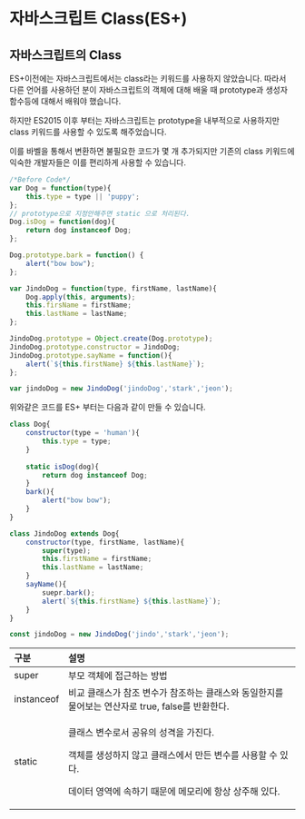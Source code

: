 # 자바스크립트 Class\(ES+\)

## 자바스크립트의 Class

 ES+이전에는 자바스크립트에서는 class라는 키워드를 사용하지 않았습니다. 따라서 다른 언어를 사용하던 분이 자바스크립트의 객체에 대해 배울 때 prototype과 생성자 함수등에 대해서 배워야 했습니다.

 하지만 ES2015 이후 부터는 자바스크립트는 prototype을 내부적으로 사용하지만 class 키워드를 사용할 수 있도록 해주었습니다. 

 이를 바벨을 통해서 변환하면 불필요한 코드가 몇 개 추가되지만 기존의 class 키워드에 익숙한 개발자들은 이를 편리하게 사용할 수 있습니다.

```javascript
/*Before Code*/
var Dog = function(type){
    this.type = type || 'puppy';
};
// prototype으로 지정안해주면 static 으로 처리된다.
Dog.isDog = function(dog){
    return dog instanceof Dog;
};

Dog.prototype.bark = function() {
    alert("bow bow");
};

var JindoDog = function(type, firstName, lastName){
    Dog.apply(this, arguments);
    this.firsName = firstName;
    this.lastName = lastName;
};

JindoDog.prototype = Object.create(Dog.prototype);
JindoDog.prototype.constructor = JindoDog;
JindoDog.prototype.sayName = function(){
    alert(`${this.firstName} ${this.lastName}`);
};

var jindoDog = new JindoDog('jindoDog','stark','jeon');
```

 위와같은 코드를 ES+ 부터는 다음과 같이 만들 수 있습니다.

```javascript
class Dog{
    constructor(type = 'human'){
        this.type = type; 
    }
    
    static isDog(dog){
        return dog instanceof Dog;
    }
    bark(){
        alert("bow bow");
    }
}

class JindoDog extends Dog{
    constructor(type, firstName, lastName){
        super(type);
        this.firstName = firstName;
        this.lastName = lastName;
    }
    sayName(){
        suepr.bark();
        alert(`${this.firstName} ${this.lastName}`);
    }
}

const jindoDog = new JindoDog('jindo','stark','jeon');
```

<table>
  <thead>
    <tr>
      <th style="text-align:left">&#xAD6C;&#xBD84;</th>
      <th style="text-align:left">&#xC124;&#xBA85;</th>
    </tr>
  </thead>
  <tbody>
    <tr>
      <td style="text-align:left">super</td>
      <td style="text-align:left">&#xBD80;&#xBAA8; &#xAC1D;&#xCCB4;&#xC5D0; &#xC811;&#xADFC;&#xD558;&#xB294;
        &#xBC29;&#xBC95;</td>
    </tr>
    <tr>
      <td style="text-align:left">instanceof</td>
      <td style="text-align:left">&#xBE44;&#xAD50; &#xD074;&#xB798;&#xC2A4;&#xAC00; &#xCC38;&#xC870; &#xBCC0;&#xC218;&#xAC00;
        &#xCC38;&#xC870;&#xD558;&#xB294; &#xD074;&#xB798;&#xC2A4;&#xC640; &#xB3D9;&#xC77C;&#xD55C;&#xC9C0;&#xB97C;
        &#xBB3C;&#xC5B4;&#xBCF4;&#xB294; &#xC5F0;&#xC0B0;&#xC790;&#xB85C; true,
        false&#xB97C; &#xBC18;&#xD658;&#xD55C;&#xB2E4;.</td>
    </tr>
    <tr>
      <td style="text-align:left">static</td>
      <td style="text-align:left">
        <p>&#xD074;&#xB798;&#xC2A4; &#xBCC0;&#xC218;&#xB85C;&#xC11C; &#xACF5;&#xC720;&#xC758;
          &#xC131;&#xACA9;&#xC744; &#xAC00;&#xC9C4;&#xB2E4;.</p>
        <p>&#xAC1D;&#xCCB4;&#xB97C; &#xC0DD;&#xC131;&#xD558;&#xC9C0; &#xC54A;&#xACE0;
          &#xD074;&#xB798;&#xC2A4;&#xC5D0;&#xC11C; &#xB9CC;&#xB4E0; &#xBCC0;&#xC218;&#xB97C;
          &#xC0AC;&#xC6A9;&#xD560; &#xC218; &#xC788;&#xB2E4;.</p>
        <p>&#xB370;&#xC774;&#xD130; &#xC601;&#xC5ED;&#xC5D0; &#xC18D;&#xD558;&#xAE30;
          &#xB54C;&#xBB38;&#xC5D0; &#xBA54;&#xBAA8;&#xB9AC;&#xC5D0; &#xD56D;&#xC0C1;
          &#xC0C1;&#xC8FC;&#xD574; &#xC788;&#xB2E4;.</p>
      </td>
    </tr>
  </tbody>
</table>